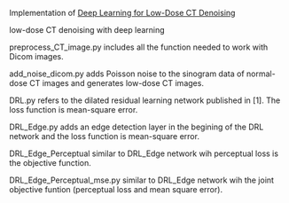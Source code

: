 Implementation of <a href="https://arxiv.org/abs/1902.10127">Deep Learning for Low-Dose CT Denoising</a> 

low-dose CT denoising with deep learning 

preprocess_CT_image.py includes all the function needed to work with Dicom images. 

add_noise_dicom.py adds Poisson noise to the sinogram data of normal-dose CT images and generates low-dose CT images.

DRL.py refers to the dilated residual learning network published in [1]. The loss function is mean-square error.

DRL_Edge.py adds an edge detection layer in the begining of the DRL network and the loss function is mean-square error.

DRL_Edge_Perceptual similar to DRL_Edge network wih perceptual loss is the objective function.

DRL_Edge_Perceptual_mse.py similar to DRL_Edge network wih the joint objective funtion (perceptual loss and mean square error).




